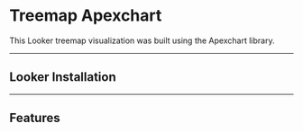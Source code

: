 # Treemap Apexchart
This Looker treemap visualization was built using the Apexchart library.

---
## Looker Installation

---
## Features